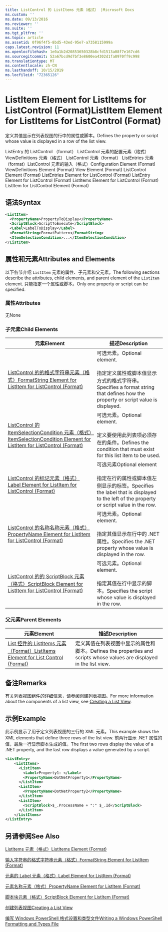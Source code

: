 ```yaml
---
title: ListControl 的 ListItems 元素（格式） |Microsoft Docs
ms.custom: ''
ms.date: 09/13/2016
ms.reviewer: ''
ms.suite: ''
ms.tgt_pltfrm: ''
ms.topic: article
ms.assetid: 0f96f4f5-8bd5-43ed-95e7-a7358115999a
caps.latest.revision: 11
ms.openlocfilehash: 1e0a1b2d20853650328b8cfd1513a08f7e167cd6
ms.sourcegitcommit: 52a67bcd9d7bf3e8600ea4302d1fa8970ff9c998
ms.translationtype: MT
ms.contentlocale: zh-CN
ms.lasthandoff: 10/15/2019
ms.locfileid: "72365126"
---
```

# <a name="listitem-element-for-listitems-for-listcontrol-format"></a><span data-ttu-id="11f10-102">ListItem Element for ListItems for ListControl (Format)</span><span class="sxs-lookup"><span data-stu-id="11f10-102">ListItem Element for ListItems for ListControl (Format)</span></span>

<span data-ttu-id="11f10-103">定义其值显示在列表视图的行中的属性或脚本。</span><span class="sxs-lookup"><span data-stu-id="11f10-103">Defines the property or script whose value is displayed in a row of the list view.</span></span>

<span data-ttu-id="11f10-104">ListEntry 的 ListControl （format） ListControl 元素的配置元素（格式） ViewDefinitions 元素（格式） ListControl 元素（format） ListEntries 元素（format）ListControl 元素的输入（格式）</span><span class="sxs-lookup"><span data-stu-id="11f10-104">Configuration Element (Format) ViewDefinitions Element (Format) View Element (Format) ListControl Element (Format) ListEntries Element for ListControl (Format) ListEntry Element for ListControl (Format) ListItems Element for ListControl (Format) ListItem for ListControl Element (Format)</span></span>

## <a name="syntax"></a><span data-ttu-id="11f10-105">语法</span><span class="sxs-lookup"><span data-stu-id="11f10-105">Syntax</span></span>

```xml
<ListItem>
  <PropertyName>PropertyToDisplay</PropertyName>
  <ScriptBlock>ScriptToExecute</ScriptBlock>
  <Label>LabelToDisplay</Label>
  <FormatString>FormatPattern</FormatString>
  <ItemSelectionCondition>...</ItemSelectionCondition>
</ListItem>
```

## <a name="attributes-and-elements"></a><span data-ttu-id="11f10-106">属性和元素</span><span class="sxs-lookup"><span data-stu-id="11f10-106">Attributes and Elements</span></span>

<span data-ttu-id="11f10-107">以下各节介绍 `ListItem` 元素的属性、子元素和父元素。</span><span class="sxs-lookup"><span data-stu-id="11f10-107">The following sections describe the attributes, child elements, and parent element of the `ListItem` element.</span></span> <span data-ttu-id="11f10-108">只能指定一个属性或脚本。</span><span class="sxs-lookup"><span data-stu-id="11f10-108">Only one property or script can be specified.</span></span>

### <a name="attributes"></a><span data-ttu-id="11f10-109">属性</span><span class="sxs-lookup"><span data-stu-id="11f10-109">Attributes</span></span>

<span data-ttu-id="11f10-110">无</span><span class="sxs-lookup"><span data-stu-id="11f10-110">None</span></span>

### <a name="child-elements"></a><span data-ttu-id="11f10-111">子元素</span><span class="sxs-lookup"><span data-stu-id="11f10-111">Child Elements</span></span>

|<span data-ttu-id="11f10-112">元素</span><span class="sxs-lookup"><span data-stu-id="11f10-112">Element</span></span>|<span data-ttu-id="11f10-113">描述</span><span class="sxs-lookup"><span data-stu-id="11f10-113">Description</span></span>|
|-------------|-----------------|
|[<span data-ttu-id="11f10-114">ListControl 的的格式字符串元素（格式）</span><span class="sxs-lookup"><span data-stu-id="11f10-114">FormatString Element for ListItem for ListControl (Format)</span></span>](./formatstring-element-for-listitem-for-listcontrol-format.md)|<span data-ttu-id="11f10-115">可选元素。</span><span class="sxs-lookup"><span data-stu-id="11f10-115">Optional element.</span></span><br /><br /> <span data-ttu-id="11f10-116">指定定义属性或脚本值显示方式的格式字符串。</span><span class="sxs-lookup"><span data-stu-id="11f10-116">Specifies a format string that defines how the property or script value is displayed.</span></span>|
|[<span data-ttu-id="11f10-117">ListControl 的 ItemSelectionCondition 元素（格式）</span><span class="sxs-lookup"><span data-stu-id="11f10-117">ItemSelectionCondition Element for ListItem for ListControl (Format)</span></span>](./itemselectioncondition-element-for-listitem-for-listcontrol-format.md)|<span data-ttu-id="11f10-118">可选元素。</span><span class="sxs-lookup"><span data-stu-id="11f10-118">Optional element.</span></span><br /><br /> <span data-ttu-id="11f10-119">定义要使用此列表项必须存在的条件。</span><span class="sxs-lookup"><span data-stu-id="11f10-119">Defines the condition that must exist for this list item to be used.</span></span>|
|[<span data-ttu-id="11f10-120">ListControl 的标记元素（格式）</span><span class="sxs-lookup"><span data-stu-id="11f10-120">Label Element for ListItem for ListControl (Format)</span></span>](./label-element-for-listitem-for-listcontrol-format.md)|<span data-ttu-id="11f10-121">可选元素</span><span class="sxs-lookup"><span data-stu-id="11f10-121">Optional element</span></span><br /><br /> <span data-ttu-id="11f10-122">指定在行的属性或脚本值左侧显示的标签。</span><span class="sxs-lookup"><span data-stu-id="11f10-122">Specifies the label that is displayed to the left of the property or script value in the row.</span></span>|
|[<span data-ttu-id="11f10-123">ListControl 的名称名称元素（格式）</span><span class="sxs-lookup"><span data-stu-id="11f10-123">PropertyName Element for ListItem for ListControl (Format)</span></span>](./propertyname-element-for-listitem-for-listcontrol-format.md)|<span data-ttu-id="11f10-124">可选元素。</span><span class="sxs-lookup"><span data-stu-id="11f10-124">Optional element.</span></span><br /><br /> <span data-ttu-id="11f10-125">指定其值显示在行中的 .NET 属性。</span><span class="sxs-lookup"><span data-stu-id="11f10-125">Specifies the .NET property whose value is displayed in the row.</span></span>|
|[<span data-ttu-id="11f10-126">ListControl 的的 ScriptBlock 元素（格式）</span><span class="sxs-lookup"><span data-stu-id="11f10-126">ScriptBlock Element for ListItem for ListControl (Format)</span></span>](./scriptblock-element-for-listitem-for-listcontrol-format.md)|<span data-ttu-id="11f10-127">可选元素。</span><span class="sxs-lookup"><span data-stu-id="11f10-127">Optional element.</span></span><br /><br /> <span data-ttu-id="11f10-128">指定其值在行中显示的脚本。</span><span class="sxs-lookup"><span data-stu-id="11f10-128">Specifies the script whose value is displayed in the row.</span></span>|

### <a name="parent-elements"></a><span data-ttu-id="11f10-129">父元素</span><span class="sxs-lookup"><span data-stu-id="11f10-129">Parent Elements</span></span>

|<span data-ttu-id="11f10-130">元素</span><span class="sxs-lookup"><span data-stu-id="11f10-130">Element</span></span>|<span data-ttu-id="11f10-131">描述</span><span class="sxs-lookup"><span data-stu-id="11f10-131">Description</span></span>|
|-------------|-----------------|
|[<span data-ttu-id="11f10-132">List 控件的 ListItems 元素（Format）</span><span class="sxs-lookup"><span data-stu-id="11f10-132">ListItems Element for List Control (Format)</span></span>](./listitems-element-for-listentry-for-listcontrol-format.md)|<span data-ttu-id="11f10-133">定义其值在列表视图中显示的属性和脚本。</span><span class="sxs-lookup"><span data-stu-id="11f10-133">Defines the properties and scripts whose values are displayed in the list view.</span></span>|

## <a name="remarks"></a><span data-ttu-id="11f10-134">备注</span><span class="sxs-lookup"><span data-stu-id="11f10-134">Remarks</span></span>

<span data-ttu-id="11f10-135">有关列表视图组件的详细信息，请参阅[创建列表视图](./creating-a-list-view.md)。</span><span class="sxs-lookup"><span data-stu-id="11f10-135">For more information about the components of a list view, see [Creating a List View](./creating-a-list-view.md).</span></span>

## <a name="example"></a><span data-ttu-id="11f10-136">示例</span><span class="sxs-lookup"><span data-stu-id="11f10-136">Example</span></span>

<span data-ttu-id="11f10-137">此示例显示了用于定义列表视图的三行的 XML 元素。</span><span class="sxs-lookup"><span data-stu-id="11f10-137">This example shows the XML elements that define three rows of the list view.</span></span> <span data-ttu-id="11f10-138">前两行显示 .NET 属性的值，最后一行显示脚本生成的值。</span><span class="sxs-lookup"><span data-stu-id="11f10-138">The first two rows display the value of a .NET property, and the last row displays a value generated by a script.</span></span>

```xml
<ListEntry>
    <ListItems>
      <ListItem>
        <Label>Property1: </Label>
        <PropertyName>DotNetProperty1</PropertyName>
      </ListItem>
      <ListItem>
        <PropertyName>DotNetProperty2</PropertyName>
      </ListItem>
      <ListItem>
        <ScriptBlock>$_.ProcessName + ":" $_.Id</ScriptBlock>
      </ListItem>
    </ListItems>
</ListEntry>

```

## <a name="see-also"></a><span data-ttu-id="11f10-139">另请参阅</span><span class="sxs-lookup"><span data-stu-id="11f10-139">See Also</span></span>

[<span data-ttu-id="11f10-140">ListItems 元素（格式）</span><span class="sxs-lookup"><span data-stu-id="11f10-140">ListItems Element (Format)</span></span>](./listitems-element-for-listentry-for-listcontrol-format.md)

[<span data-ttu-id="11f10-141">输入字符串的格式字符串元素（格式）</span><span class="sxs-lookup"><span data-stu-id="11f10-141">FormatString Element for ListItem (Format)</span></span>](./formatstring-element-for-listitem-for-listcontrol-format.md)

[<span data-ttu-id="11f10-142">元素的 Label 元素（格式）</span><span class="sxs-lookup"><span data-stu-id="11f10-142">Label Element for ListItem (Format)</span></span>](./label-element-for-listitem-for-listcontrol-format.md)

[<span data-ttu-id="11f10-143">元素名称元素（格式）</span><span class="sxs-lookup"><span data-stu-id="11f10-143">PropertyName Element for ListItem (Format)</span></span>](./propertyname-element-for-listitem-for-listcontrol-format.md)

[<span data-ttu-id="11f10-144">脚本块元素（格式）</span><span class="sxs-lookup"><span data-stu-id="11f10-144">ScriptBlock Element for ListItem (Format)</span></span>](./scriptblock-element-for-listitem-for-listcontrol-format.md)

[<span data-ttu-id="11f10-145">创建列表视图</span><span class="sxs-lookup"><span data-stu-id="11f10-145">Creating a List View</span></span>](./creating-a-list-view.md)

[<span data-ttu-id="11f10-146">编写 Windows PowerShell 格式设置和类型文件</span><span class="sxs-lookup"><span data-stu-id="11f10-146">Writing a Windows PowerShell Formatting and Types File</span></span>](./writing-a-powershell-formatting-file.md)
